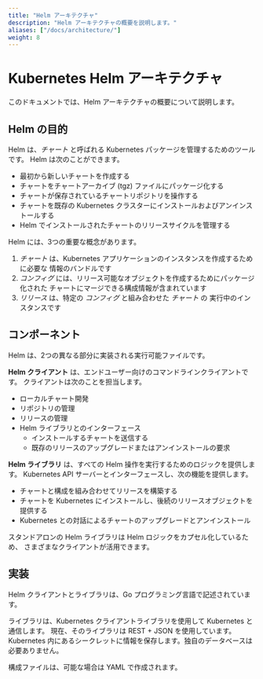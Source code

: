 ```yaml
---
title: "Helm アーキテクチャ"
description: "Helm アーキテクチャの概要を説明します。"
aliases: ["/docs/architecture/"]
weight: 8
---
```


# Kubernetes Helm アーキテクチャ

このドキュメントでは、Helm アーキテクチャの概要について説明します。

## Helm の目的

Helm は、_チャート_ と呼ばれる Kubernetes パッケージを管理するためのツールです。
Helm は次のことができます。

- 最初から新しいチャートを作成する
- チャートをチャートアーカイブ (tgz) ファイルにパッケージ化する
- チャートが保存されているチャートリポジトリを操作する
- チャートを既存の Kubernetes クラスターにインストールおよびアンインストールする
- Helm でインストールされたチャートのリリースサイクルを管理する

Helm には、3つの重要な概念があります。

1. _チャート_ は、Kubernetes アプリケーションのインスタンスを作成するために必要な
情報のバンドルです
2. _コンフィグ_ には、リリース可能なオブジェクトを作成するためにパッケージ化された
   チャートにマージできる構成情報が含まれています
3. _リリース_ は、特定の _コンフィグ_ と組み合わせた _チャート_ の
   実行中のインスタンスです

## コンポーネント

Helm は、2つの異なる部分に実装される実行可能ファイルです。

**Helm クライアント** は、エンドユーザー向けのコマンドラインクライアントです。
クライアントは次のことを担当します。

- ローカルチャート開発
- リポジトリの管理
- リリースの管理
- Helm ライブラリとのインターフェース
  - インストールするチャートを送信する
  - 既存のリリースのアップグレードまたはアンインストールの要求

**Helm ライブラリ** は、すべての Helm 操作を実行するためのロジックを提供します。
Kubernetes API サーバーとインターフェースし、次の機能を提供します。

- チャートと構成を組み合わせてリリースを構築する
- チャートを Kubernetes にインストールし、後続のリリースオブジェクトを提供する
- Kubernetes との対話によるチャートのアップグレードとアンインストール

スタンドアロンの Helm ライブラリは Helm ロジックをカプセル化しているため、
さまざまなクライアントが活用できます。

## 実装

Helm クライアントとライブラリは、Go プログラミング言語で記述されています。

ライブラリは、Kubernetes クライアントライブラリを使用して Kubernetes と通信します。
現在、そのライブラリは REST + JSON を使用しています。
Kubernetes 内にあるシークレットに情報を保存します。独自のデータベースは必要ありません。

構成ファイルは、可能な場合は YAML で作成されます。
